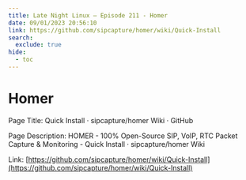 ```yaml
---
title: Late Night Linux – Episode 211 - Homer
date: 09/01/2023 20:56:10
link: https://github.com/sipcapture/homer/wiki/Quick-Install
search:
  exclude: true
hide:
  - toc
---
```


# Homer

Page Title: Quick Install · sipcapture/homer Wiki · GitHub

Page Description: HOMER - 100% Open-Source SIP, VoIP, RTC Packet Capture & Monitoring - Quick Install · sipcapture/homer Wiki 

Link: [https://github.com/sipcapture/homer/wiki/Quick-Install](https://github.com/sipcapture/homer/wiki/Quick-Install)